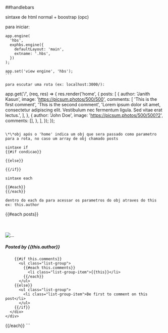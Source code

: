 ##handlebars

sintaxe de html normal + boostrap (opc)

para iniciar:

````
app.engine(
  'hbs',
  exphbs.engine({
    defaultLayout: 'main',
    extname: '.hbs',
  })
);

app.set('view engine', 'hbs');
```

para escutar uma rota (ex: localhost:3000/):

````

app.get('/', (req, res) => {
res.render('home', {
posts: [
{
author: 'Janith Kasun',
image: 'https://picsum.photos/500/500',
comments: [
'This is the first comment',
'This is the second comment',
'Lorem ipsum dolor sit amet, consectetur adipiscing elit. Vestibulum nec fermentum ligula. Sed vitae erat lectus.',
],
},
{
author: 'John Doe',
image: 'https://picsum.photos/500/500?2',
comments: [],
},
],
});
});

```

\*\*obj após o 'home' indica um obj que sera passado como parametro para a rota, no caso um array de obj chamado posts

sintaxe if
{{#if condicao}}

{{else}}

{{/if}}

sintaxe each

{{#each}}
{{/each}}

dentro do each da para acessar os parametros do obj atraves do this
ex: this.author

```

{{#each posts}}

  <div class="col-lg-7" style="margin-top: 50px;">
    <div class="card">
      <img src="{{this.image}}" class="card-img-top" alt="...">
      <div class="card-body">
        <h5 class="card-title">Posted by {{this.author}}</h5>

        {{#if this.comments}}
          <ul class="list-group">
            {{#each this.comments}}
              <li class="list-group-item">{{this}}</li>
            {{/each}}
          </ul>
        {{else}}
          <ul class="list-group">
            <li class="list-group-item">Be first to comment on this post</li>
          </ul>
        {{/if}}
      </div>
    </div>

  </div>
{{/each}}
```
